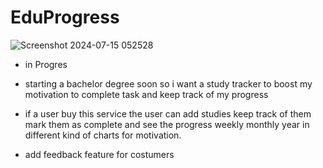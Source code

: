 # EduProgress
![Screenshot 2024-07-15 052528](https://github.com/user-attachments/assets/0c9afd5e-c60d-43e3-bd46-3da082ad4770)

- in Progres
- starting a bachelor degree soon so i want a study tracker to boost my motivation to complete task and keep track of my progress
- if a user buy this service the user can add studies keep track of them mark them as complete and see the progress weekly monthly year in different kind of charts for motivation.

- add feedback feature for costumers 





